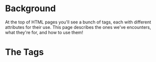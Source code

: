 <!-- TITLE: Meta Tags -->
<!-- SUBTITLE: What they are and how to use them -->

# Background
At the top of HTML pages you'll see a bunch of <meta> tags, each with different attributes for their use.  This page describes the ones we've encounters, what they're for, and how to use them!

# The Tags
## <META CHARSET>

